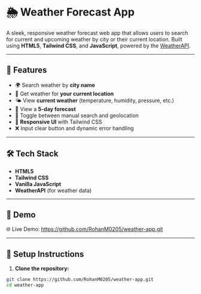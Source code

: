 # 🌦️ Weather Forecast App

A sleek, responsive weather forecast web app that allows users to search for current and upcoming weather by city or their current location. Built using **HTML5**, **Tailwind CSS**, and **JavaScript**, powered by the [WeatherAPI](https://www.weatherapi.com/).

---

## 🚀 Features

- 🌍 Search weather by **city name**
- 📍 Get weather for **your current location**
- 🌤️ View **current weather** (temperature, humidity, pressure, etc.)
- 📅 View a **5-day forecast**
- 🔄 Toggle between manual search and geolocation
- 📱 **Responsive UI** with Tailwind CSS
- ❌ Input clear button and dynamic error handling

---

## 🛠️ Tech Stack

- **HTML5**
- **Tailwind CSS**
- **Vanilla JavaScript**
- **WeatherAPI** (for weather data)

---

## 📸 Demo

<!-- If you deployed it on GitHub Pages, add link below -->
🌐 Live Demo: https://github.com/RohanM0205/weather-app.git

---

## 🔧 Setup Instructions

1. **Clone the repository:**

```bash
git clone https://github.com/RohanM0205/weather-app.git
cd weather-app
